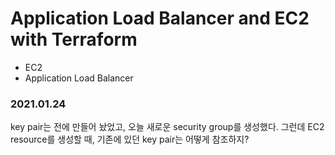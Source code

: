 # Application Load Balancer and EC2 with Terraform

- EC2
- Application Load Balancer

### 2021.01.24
key pair는 전에 만들어 놨었고, 오늘 새로운 security group를 생성했다. 그런데 EC2 resource를 생성할 때, 기존에 있던 key pair는 어떻게 참조하지? 